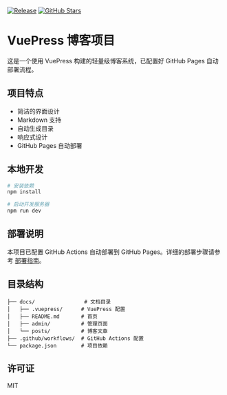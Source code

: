 [![Release](https://img.shields.io/github/v/release/yunduan-CloudForge/cloudforge-home)](https://github.com/yunduan-CloudForge/cloudforge-home/releases)
[![GitHub Stars](https://img.shields.io/github/stars/yunduan-CloudForge/cloudforge-home)](https://github.com/yunduan-CloudForge/cloudforge-home/stargazers)  
# VuePress 博客项目

这是一个使用 VuePress 构建的轻量级博客系统，已配置好 GitHub Pages 自动部署流程。

## 项目特点

- 简洁的界面设计
- Markdown 支持
- 自动生成目录
- 响应式设计
- GitHub Pages 自动部署

## 本地开发

```bash
# 安装依赖
npm install

# 启动开发服务器
npm run dev
```

## 部署说明

本项目已配置 GitHub Actions 自动部署到 GitHub Pages。详细的部署步骤请参考 [部署指南](./DEPLOY.md)。

## 目录结构

```
├── docs/                # 文档目录
│   ├── .vuepress/      # VuePress 配置
│   ├── README.md       # 首页
│   ├── admin/          # 管理页面
│   └── posts/          # 博客文章
├── .github/workflows/  # GitHub Actions 配置
└── package.json        # 项目依赖
```

## 许可证

MIT
